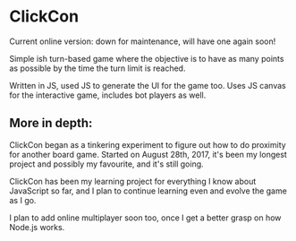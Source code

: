 # ClickCon

Current online version: down for maintenance, will have one again soon!

Simple ish turn-based game where the objective is to have as many points as possible by the time the turn limit is reached.

Written in JS, used JS to generate the UI for the game too. Uses JS canvas for the interactive game, includes bot players as well.

## More in depth:

ClickCon began as a tinkering experiment to figure out how to do proximity for another board game. Started on August 28th, 2017, it's been my longest project and possibly my favourite, and it's still going.

ClickCon has been my learning project for everything I know about JavaScript so far, and I plan to continue learning even and evolve the game as I go.

I plan to add online multiplayer soon too, once I get a better grasp on how Node.js works.

